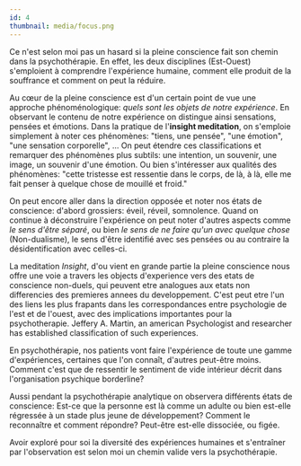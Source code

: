 ```yaml
---
id: 4
thumbnail: media/focus.png
---
```

Ce n'est selon moi pas un hasard si la pleine conscience fait son chemin dans la psychothérapie. En effet, les deux disciplines (Est-Ouest) s'emploient à comprendre l'expérience humaine, comment elle produit de la souffrance et comment on peut la réduire.

Au cœur de la pleine conscience est d'un certain point de vue une approche phénoménologique: *quels sont les objets de notre expérience*. En observant le contenu de notre expérience on distingue ainsi sensations, pensées et émotions. Dans la pratique de l'**insight meditation**, on s'emploie simplement à noter ces phénomènes: "tiens, une pensée", "une émotion", "une sensation corporelle", ... On peut étendre ces classifications et remarquer des phénomènes plus subtils: une intention, un souvenir, une image, un souvenir d'une émotion. Ou bien s'intéresser aux qualités des phénomènes: "cette tristesse est ressentie dans le corps, de là, à là, elle me fait penser à quelque chose de mouillé et froid."

On peut encore aller dans la direction opposée et noter nos états de conscience: d'abord grossiers: éveil, réveil, somnolence. Quand on continue à déconstruire l'expérience on peut noter d'autres aspects comme *le sens d'être séparé*, ou bien *le sens de ne faire qu'un avec quelque chose* (Non-dualisme), le sens d'être identifié avec ses pensées ou au contraire la désidentification avec celles-ci.

 La meditation *Insight*, d'ou vient en grande partie la pleine conscience nous offre une voie a travers les objects d'experience vers des etats de conscience non-duels, qui peuvent etre analogues aux etats non differencies des premieres annees du developpement. C'est peut etre l'un des liens les plus frapants dans les correspondances entre psychologie de l'est et de l'ouest, avec des implications importantes pour la psychotherapie. Jeffery A. Martin, an american Psychologist and researcher has established classification of such experiences.

En psychothérapie, nos patients vont faire l'expérience de toute une gamme d'expériences, certaines que l'on connaît, d'autres peut-être moins. Comment c'est que de ressentir le sentiment de vide intérieur décrit dans l'organisation psychique borderline?

Aussi pendant la psychothérapie analytique on observera différents états de conscience: Est-ce que la personne est là comme un adulte ou bien est-elle régressée à un stade plus jeune de développement? Comment le reconnaître et comment répondre? Peut-être est-elle dissociée, ou figée.

Avoir exploré pour soi la diversité des expériences humaines et s'entraîner par l'observation est selon moi un chemin valide vers la psychothérapie.
